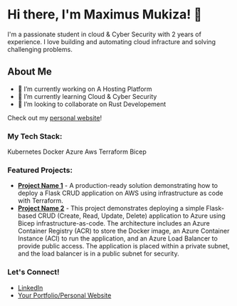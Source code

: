 # Hi there, I'm Maximus Mukiza! 👋
I'm a passionate student in cloud & Cyber Security with 2 years of experience. I love building and automating cloud infracture and solving challenging problems.

## About Me
- 🔭 I’m currently working on A Hosting Platform
- 🌱 I’m currently learning Cloud & Cyber Security
- 👯 I’m looking to collaborate on Rust Developement

Check out my [personal website](https://mmt-labs.be/)!

### My Tech Stack:

Kubernetes
Docker
Azure
Aws
Terraform
Bicep

### Featured Projects:

* [**Project Name 1**](https://github.com/Grambot-ops/Terraflask) - A production-ready solution demonstrating how to deploy a Flask CRUD application on AWS using infrastructure as code with Terraform.
* [**Project Name 2**](https://github.com/Grambot-ops/bicep-flex) - This project demonstrates deploying a simple Flask-based CRUD (Create, Read, Update, Delete) application to Azure using Bicep infrastructure-as-code. The architecture includes an Azure Container Registry (ACR) to store the Docker image, an Azure Container Instance (ACI) to run the application, and an Azure Load Balancer to provide public access. The application is placed within a private subnet, and the load balancer is in a public subnet for security.

### Let's Connect!

* [LinkedIn](https://www.linkedin.com/in/maximus-mukiza-1523a5297/)
* [Your Portfolio/Personal Website](https://mmt-labs.be/)

